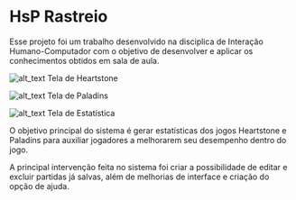 # HsP Rastreio
Esse projeto foi um trabalho desenvolvido na disciplica de Interação Humano-Computador com o objetivo de desenvolver e aplicar os conhecimentos obtidos em sala de aula.

![alt_text](https://github.com/HelbertNunes/ihc-scoreTrackingProject/tree/master/images/tela_hs.png "Tela de Heartstone")
Tela de Heartstone

![alt_text](https://github.com/HelbertNunes/ihc-scoreTrackingProject/tree/master/images/tela_paladins.png "Tela de Heartstone")
Tela de Paladins

![alt_text](https://github.com/HelbertNunes/ihc-scoreTrackingProject/tree/master/images/tela_estatistica.png "Tela de Estatística")
Tela de Estatística

O objetivo principal do sistema é gerar estatísticas dos jogos Heartstone e Paladins para auxiliar jogadores a melhorarem seu desempenho dentro do jogo.

A principal intervenção feita no sistema foi criar a possibilidade de editar e excluir partidas já salvas, além de melhorias de interface e criação do opção de ajuda.
